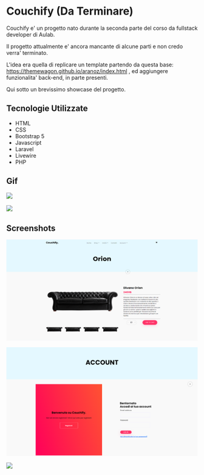 
# Couchify (Da Terminare)

Couchify e' un progetto nato durante la seconda parte del corso da fullstack developer di Aulab. 

Il progetto attualmente e' ancora mancante di alcune parti e non credo verra' terminato.

L'idea era quella di replicare un template partendo da questa base: https://themewagon.github.io/aranoz/index.html , ed aggiungere funzionalita' back-end, in parte presenti.

Qui sotto un brevissimo showcase del progetto.




## Tecnologie Utilizzate

- HTML
- CSS
- Bootstrap 5
- Javascript
- Laravel
- Livewire
- PHP

## Gif


![](https://github.com/DavideBenedetti95/Couchify/blob/main/public/media/Couchify_Desktop.gif)

![](https://github.com/DavideBenedetti95/Couchify/blob/main/public/media/Couchify_Desktop_Detail.gif)



## Screenshots

![](https://github.com/DavideBenedetti95/Couchify/blob/main/public/media/dettaglio_couchify.png)

![](https://github.com/DavideBenedetti95/Couchify/blob/main/public/media/login_couchify.png)

![](https://github.com/DavideBenedetti95/Couchify/blob/main/public/media/contatti_coucify.png)

